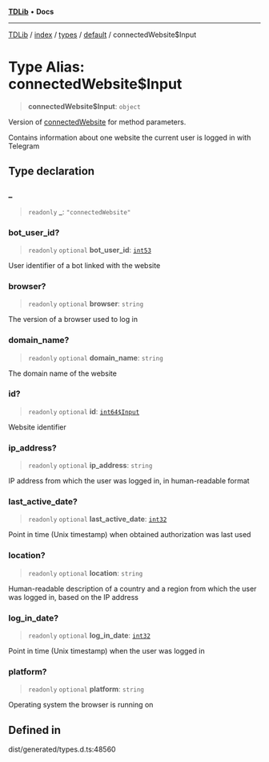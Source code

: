 [**TDLib**](../../../../../../README.md) • **Docs**

***

[TDLib](../../../../../../modules.md) / [index](../../../../../README.md) / [types](../../../README.md) / [default](../README.md) / connectedWebsite$Input

# Type Alias: connectedWebsite$Input

> **connectedWebsite$Input**: `object`

Version of [connectedWebsite](connectedWebsite.md) for method parameters.

Contains information about one website the current user is logged in with Telegram

## Type declaration

### \_

> `readonly` **\_**: `"connectedWebsite"`

### bot\_user\_id?

> `readonly` `optional` **bot\_user\_id**: [`int53`](int53.md)

User identifier of a bot linked with the website

### browser?

> `readonly` `optional` **browser**: `string`

The version of a browser used to log in

### domain\_name?

> `readonly` `optional` **domain\_name**: `string`

The domain name of the website

### id?

> `readonly` `optional` **id**: [`int64$Input`](int64$Input.md)

Website identifier

### ip\_address?

> `readonly` `optional` **ip\_address**: `string`

IP address from which the user was logged in, in human-readable format

### last\_active\_date?

> `readonly` `optional` **last\_active\_date**: [`int32`](int32.md)

Point in time (Unix timestamp) when obtained authorization was last used

### location?

> `readonly` `optional` **location**: `string`

Human-readable description of a country and a region from which the user was logged in, based on the IP address

### log\_in\_date?

> `readonly` `optional` **log\_in\_date**: [`int32`](int32.md)

Point in time (Unix timestamp) when the user was logged in

### platform?

> `readonly` `optional` **platform**: `string`

Operating system the browser is running on

## Defined in

dist/generated/types.d.ts:48560
